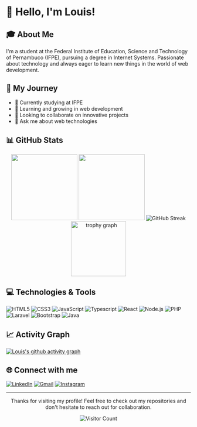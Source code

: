 # 👋 Hello, I'm Louis!

## 🎓 About Me
I'm a student at the Federal Institute of Education, Science and Technology of Pernambuco (IFPE), pursuing a degree in Internet Systems. Passionate about technology and always eager to learn new things in the world of web development.

## 🚀 My Journey
- 🔭 Currently studying at IFPE
- 🌱 Learning and growing in web development
- 👯 Looking to collaborate on innovative projects
- 💬 Ask me about web technologies

## 📊 GitHub Stats

<div align="center">
  <img height="180em" src="https://github-readme-stats.vercel.app/api?username=Louiis04&show_icons=true&theme=radical&include_all_commits=true&count_private=true"/>
  <img height="180em" src="https://github-readme-stats.vercel.app/api/top-langs/?username=Louiis04&layout=compact&langs_count=7&theme=radical"/>
  <img src="https://github-readme-streak-stats.herokuapp.com/?user=Louiis04&theme=radical" alt="GitHub Streak" />
  <img src="https://github-profile-trophy.vercel.app?username=Louiis04&theme=radical&column=-1&row=1&margin-w=8&margin-h=8&no-bg=false&no-frame=false&order=4" height="150" alt="trophy graph"  />
</div>

## 💻 Technologies & Tools

![HTML5](https://img.shields.io/badge/HTML5-E34F26?style=for-the-badge&logo=html5&logoColor=white)
![CSS3](https://img.shields.io/badge/CSS3-1572B6?style=for-the-badge&logo=css3&logoColor=white)
![JavaScript](https://img.shields.io/badge/JavaScript-F7DF1E?style=for-the-badge&logo=javascript&logoColor=black)
![Typescript](https://img.shields.io/badge/TypeScript-007ACC?style=for-the-badge&logo=typescript&logoColor=white)
![React](https://img.shields.io/badge/React-20232A?style=for-the-badge&logo=react&logoColor=61DAFB)
![Node.js](https://img.shields.io/badge/Node.js-43853D?style=for-the-badge&logo=node.js&logoColor=white)
![PHP](https://img.shields.io/badge/PHP-777BB4?style=for-the-badge&logo=php&logoColor=white)
![Laravel](https://img.shields.io/badge/Laravel-FF2D20?style=for-the-badge&logo=laravel&logoColor=white)
![Bootstrap](https://img.shields.io/badge/Bootstrap-563D7C?style=for-the-badge&logo=bootstrap&logoColor=white)
![Java](https://img.shields.io/badge/Java-ED8B00?style=for-the-badge&logo=java&logoColor=white)

## 📈 Activity Graph

[![Louis's github activity graph](https://github-readme-activity-graph.vercel.app/graph?username=Louiis04&theme=radical)](https://github.com/ashutosh00710/github-readme-activity-graph)

## 🌐 Connect with me

[![LinkedIn](https://img.shields.io/badge/LinkedIn-0077B5?style=for-the-badge&logo=linkedin&logoColor=white)](https://linkedin.com/in/luís-eduardo-magalhães-oliveira-1ba715274)
[![Gmail](https://img.shields.io/badge/Gmail-D14836?style=for-the-badge&logo=gmail&logoColor=white)](mailto:luiseduardosport1000@gmail.com)
[![Instagram](https://img.shields.io/badge/Instagram-E4405F?style=for-the-badge&logo=instagram&logoColor=white)](https://instagram.com/edu.luis04)

---

<div align="center">
  <p>Thanks for visiting my profile! Feel free to check out my repositories and don't hesitate to reach out for collaboration.</p>
  
  ![Visitor Count](https://profile-counter.glitch.me/Louiis04/count.svg)
</div>
